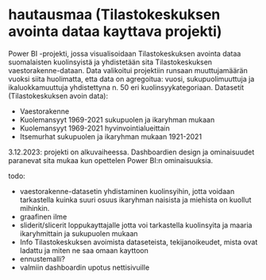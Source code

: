 # hautausmaa (Tilastokeskuksen avointa dataa kayttava projekti)

Power BI -projekti, jossa visualisoidaan Tilastokeskuksen avointa dataa suomalaisten kuolinsyistä ja yhdistetään sita Tilastokeskuksen vaestorakenne-dataan.
Data valikoitui projektiin runsaan muuttujamäärän vuoksi siita huolimatta, etta data on agregoitua: vuosi, sukupuolimuuttuja ja ikaluokkamuuttuja yhdistettyna n. 50 eri kuolinsyykategoriaan. 
Datasetit (Tilastokeskuksen avoin data):
- Vaestorakenne
- Kuolemansyyt 1969-2021 sukupuolen ja ikaryhman mukaan
- Kuolemansyyt 1969-2021 hyvinvointialueittain
- Itsemurhat sukupuolen ja ikaryhman mukaan 1921-2021

3.12.2023: projekti on alkuvaiheessa. Dashboardien design ja ominaisuudet paranevat sita mukaa kun opettelen Power BI:n ominaisuuksia. 

todo: 
- vaestorakenne-datasetin yhdistaminen kuolinsyihin, jotta voidaan tarkastella kuinka suuri osuus ikaryhman naisista ja miehista on kuollut mihinkin.
- graafinen ilme
- sliderit/slicerit loppukayttajalle jotta voi tarkastella kuolinsyita ja maaria ikaryhmittain ja sukupuolen mukaan
- Info Tilastokeskuksen avoimista dataseteista, tekijanoikeudet, mista ovat ladattu ja miten ne saa omaan kayttoon
- ennustemalli?
- valmiin dashboardin upotus nettisivuille
